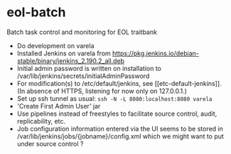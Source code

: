 # eol-batch
Batch task control and monitoring for EOL traitbank

 - Do development on varela
 - Installed Jenkins on varela from 
   https://pkg.jenkins.io/debian-stable/binary/jenkins_2.190.2_all.deb
 - Initial admin password is written on installation to 
   /var/lib/jenkins/secrets/initialAdminPassword
 - For modification(s) to /etc/default/jenkins, see
   [[etc-default-jenkins]].  (In absence of HTTPS, listening for now only on 127.0.0.1.)
 - Set up ssh tunnel as usual: `ssh -N -L 8080:localhost:8080 varela`
 - 'Create First Admin User' jar
 - Use pipelines instead of freestyles to facilitate source control,
   audit, replicability, etc.
 - Job configuration information entered via the UI seems to be stored in
   /var/lib/jenkins/jobs/{jobname}/config.xml
   which we might want to put under source control ?
